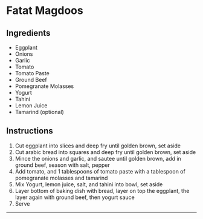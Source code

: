 
# Fatat Magdoos

## Ingredients

* Eggplant
* Onions
* Garlic
* Tomato
* Tomato Paste
* Ground Beef
* Pomegranate Molasses 
* Yogurt
* Tahini
* Lemon Juice
* Tamarind (optional)

## Instructions

1. Cut eggplant into slices and deep fry until golden brown, set aside
2. Cut arabic bread into squares and deep fry until golden brown, set aside
2. Mince the onions and garlic, and sautee until golden brown, add in ground beef, season with salt, pepper
3. Add tomato, and 1 tablespoons of tomato paste with a tablespoon of pomegranate molasses and tamarind 
4. Mix Yogurt, lemon juice, salt, and tahini into bowl, set aside
5. Layer bottom of baking dish with bread, layer on top the eggplant, the layer again with ground beef, then yogurt sauce
6. Serve
 



---
